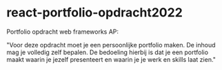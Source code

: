 # react-portfolio-opdracht2022

Portfolio opdracht web frameworks AP:

"Voor deze opdracht moet je een persoonlijke portfolio maken. De inhoud mag je volledig zelf bepalen. De bedoeling hierbij is dat je een portfolio maakt waarin je jezelf presenteert en waarin je je werk en skills laat zien."
